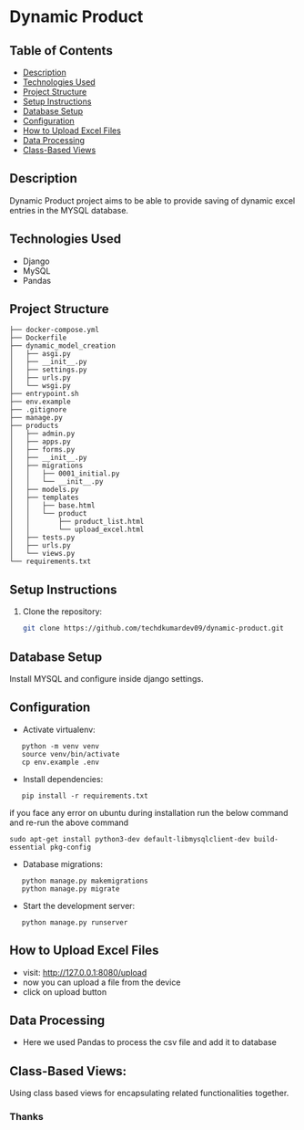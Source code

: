 # Dynamic Product

## Table of Contents

- [Description](#description)
- [Technologies Used](#technologies-used)
- [Project Structure](#project-structure)
- [Setup Instructions](#setup-instructions)
- [Database Setup](#database-setup)
- [Configuration](#configuration)
- [How to Upload Excel Files](#how-to-upload-excel-files)
- [Data Processing](#data-processing)
- [Class-Based Views](#class-based-views)

## Description

Dynamic Product project aims to be able to provide saving of dynamic excel entries in the MYSQL database.

## Technologies Used

- Django
- MySQL
- Pandas

## Project Structure
```
├── docker-compose.yml
├── Dockerfile
├── dynamic_model_creation
│   ├── asgi.py
│   ├── __init__.py
│   ├── settings.py
│   ├── urls.py
│   └── wsgi.py
├── entrypoint.sh
├── env.example
├── .gitignore
├── manage.py
├── products
│   ├── admin.py
│   ├── apps.py
│   ├── forms.py
│   ├── __init__.py
│   ├── migrations
│   │   ├── 0001_initial.py
│   │   └── __init__.py
│   ├── models.py
│   ├── templates
│   │   ├── base.html
│   │   └── product
│   │       ├── product_list.html
│   │       └── upload_excel.html
│   ├── tests.py
│   ├── urls.py
│   └── views.py
└── requirements.txt
```
## Setup Instructions

1. Clone the repository:

   ```bash
   git clone https://github.com/techdkumardev09/dynamic-product.git


## Database Setup

Install MYSQL and configure inside django settings.


## Configuration

- Activate virtualenv:
```
   python -m venv venv
   source venv/bin/activate
   cp env.example .env
```

- Install dependencies:
```
   pip install -r requirements.txt
```
if you face any error on ubuntu during installation run the below command and re-run the above command
```
sudo apt-get install python3-dev default-libmysqlclient-dev build-essential pkg-config
```

- Database migrations:
```
   python manage.py makemigrations
   python manage.py migrate
```

- Start the development server:
```
   python manage.py runserver
```

## How to Upload Excel Files

- visit: http://127.0.0.1:8080/upload
- now you can upload a file from the device
- click on upload button


## Data Processing

- Here we used Pandas to process the csv file and add it to database


## Class-Based Views:
   Using class based views for encapsulating related functionalities together.

### Thanks
